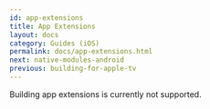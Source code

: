 ```yaml
---
id: app-extensions
title: App Extensions
layout: docs
category: Guides (iOS)
permalink: docs/app-extensions.html
next: native-modules-android
previous: building-for-apple-tv
---
```


Building app extensions is currently not supported.
